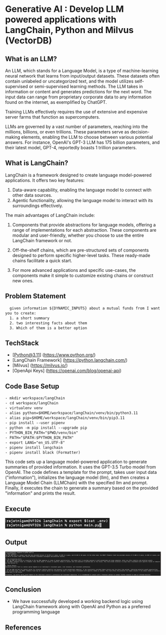 # Generative AI : Develop LLM powered applications with LangChain, Python and Milvus (VectorDB) 

## What is an LLM?
An LLM, which stands for a Language Model, is a type of machine-learning neural network that learns from input/output datasets. These datasets often contain unlabeled or uncategorized text, and the model utilizes self-supervised or semi-supervised learning methods. The LLM takes in information or content and generates predictions for the next word. The input data can range from proprietary corporate data to any information found on the internet, as exemplified by ChatGPT.

Training LLMs effectively requires the use of extensive and expensive server farms that function as supercomputers.

LLMs are governed by a vast number of parameters, reaching into the millions, billions, or even trillions. These parameters serve as decision-making elements, enabling the LLM to choose between various potential answers. For instance, OpenAI's GPT-3 LLM has 175 billion parameters, and their latest model, GPT-4, reportedly boasts 1 trillion parameters.

## What is LangChain?
LangChain is a framework designed to create language model-powered applications. It offers two key features:

1. Data-aware capability, enabling the language model to connect with other data sources.
2. Agentic functionality, allowing the language model to interact with its surroundings effectively.

The main advantages of LangChain include:

1. Components that provide abstractions for language models, offering a range of implementations for each abstraction. These components are modular and user-friendly, whether you choose to use the entire LangChain framework or not.

2. Off-the-shelf chains, which are pre-structured sets of components designed to perform specific higher-level tasks. These ready-made chains facilitate a quick start.

3. For more advanced applications and specific use-cases, the components make it simple to customize existing chains or construct new ones.

## Problem Statement
```
  given information ${DYNAMIC_INPUTS} about a mutual funds from I want you to create:
  1. a short summary
  2. two interesting facts about them  
  3. Which of them is a better option
```

## TechStack
- [Python@3.11] (https://www.python.org/)
- [LangChain Framework] (https://python.langchain.com/)
- [Milvus] (https://milvus.io/)
- [OpenApi Keys] (https://openai.com/blog/openai-api)

## Code Base Setup
```
- mkdir workspace/langChain
- cd workspace/langChain
- virtualenv venv
- alias python=$HOME/workspace/langChain/venv/bin/python3.11
- alias pip=$HOME/workspace/langChain/venv/bin/pip3.11
- pip install --user pipenv
- python -m pip install --upgrade pip
- PYTHON_BIN_PATH="$PWD/venv/bin"
- PATH="$PATH:$PYTHON_BIN_PATH"
- export LANG="en_US.UTF-8"
- pipenv install langchain
- pipenv install black (Formatter)
```


<script src="https://gist.github.com/rajat965ng/4ccd84010ceb5d7f12382e7dcec7302c.js"></script>

This code sets up a language model-powered application to generate summaries of provided information. It uses the GPT-3.5 Turbo model from OpenAI. The code defines a template for the prompt, takes user input data ("information"), initializes the language model (llm), and then creates a Language Model Chain (LLMChain) with the specified llm and prompt. Finally, it executes the chain to generate a summary based on the provided "information" and prints the result.

## Execute 
![](.README_images/1f1ee0ab.png)

## Output
![](.README_images/ea8498d3.png)

## Conclusion
- We have successfully developed a working backend logic using LangChain framework along with OpenAI and Python as a preferred programming language

## References
